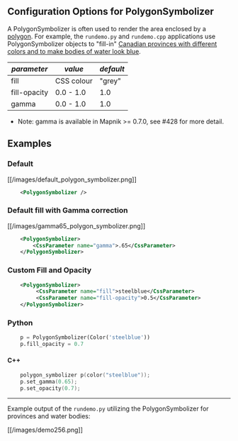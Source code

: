 <!-- Name: PolygonSymbolizer -->
<!-- Version: 11 -->
<!-- Last-Modified: 2010/06/01 04:51:30 -->
<!-- Author: manelclos -->
## Configuration Options for PolygonSymbolizer

A PolygonSymbolizer is often used to render the area enclosed by a [polygon](http://en.wikipedia.org/wiki/Polygon). For example, the `rundemo.py` and `rundemo.cpp` applications use PolygonSymbolizer objects to "fill-in" [Canadian provinces with different colors and to make bodies of water look blue](http://trac.mapnik.org/attachment/wiki/PolygonSymbolizer/demo256.png?format=raw).

| *parameter* | *value*  | *default* |
-------------|---------|------------|
| fill            |  CSS colour | "grey" |
| fill-opacity | 0.0 - 1.0 | 1.0 |
| gamma | 0.0 - 1.0 | 1.0 |

* Note: gamma is available in Mapnik >= 0.7.0, see #428 for more detail.

## Examples

### Default

[[/images/default_polygon_symbolizer.png]]


```xml
    <PolygonSymbolizer />
```

### Default fill with Gamma correction


[[/images/gamma65_polygon_symbolizer.png]]


```xml
    <PolygonSymbolizer>
        <CssParameter name="gamma">.65</CssParameter>
    </PolygonSymbolizer>
```

### Custom Fill and Opacity

```xml
    <PolygonSymbolizer>
         <CssParameter name="fill">steelblue</CssParameter>
         <CssParameter name="fill-opacity">0.5</CssParameter>
    </PolygonSymbolizer>
```
    
### Python
    
```python
    p = PolygonSymbolizer(Color('steelblue'))
    p.fill_opacity = 0.7
```

#### C++

``` c++
    polygon_symbolizer p(color("steelblue"));
    p.set_gamma(0.65);
    p.set_opacity(0.7);
```

----

Example output of the `rundemo.py` utilizing the PolygonSymbolizer for provinces and water bodies:

[[/images/demo256.png]]
